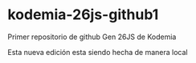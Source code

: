 # kodemia-26js-github1

Primer repositorio de github Gen 26JS de Kodemia

Esta nueva edición esta siendo hecha de manera local
